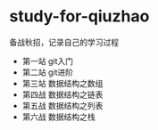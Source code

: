 # study-for-qiuzhao
备战秋招，记录自己的学习过程
* 第一站 git入门
* 第二站 git进阶
* 第三站 数据结构之数组
* 第四战 数据结构之链表
* 第五战 数据结构之列表
* 第六战 数据结构之栈
